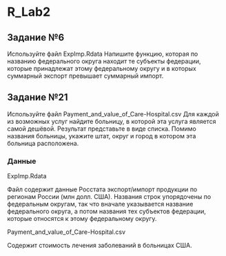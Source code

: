 # R_Lab2

## Задание №6
Используйте файл ExpImp.Rdata Напишите функцию, которая по названию федерального округа находит те субъекты федерации, 
которые принадлежат этому федеральному округу и в которых суммарный экспорт превышает суммарный импорт.

## Задание №21
Используйте файл Payment_and_value_of_Care-Hospital.csv Для каждой из возможных услуг найдите больницу, в которой эта услуга является самой дешёвой. 
Результат представьте в виде списка. Помимо названия больницы, укажите штат, округ и город в котором эта больница расположена.

### Данные

ExpImp.Rdata

Файл содержит данные Росстата экспорт/импорт продукции по регионам России (млн долл. США). Названия строк упорядочены по федеральным округам, 
так что вначале указывается название федерального округа, а потом названия тех субъектов федерации, которые относятся к этому федеральному округу.

Payment_and_value_of_Care-Hospital.csv 

Содержит стоимость лечения заболеваний в больницах США.
